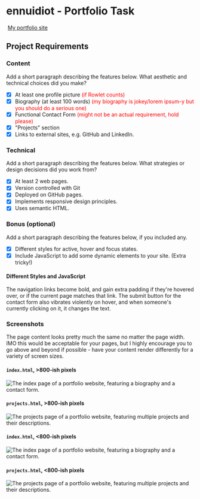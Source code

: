 <style>
    .red {
        color: red
    }
</style>

#  ennuidiot - Portfolio Task
​
[My portfolio site](https://ennuidiot.github.io/)
​
## Project Requirements

### Content
 Add a short paragraph describing the features below. What aesthetic and technical choices did you make? 
- [x] At least one profile picture <span class="red">(if Rowlet counts)</span>
- [x] Biography (at least 100 words) <span class="red">(my biography is jokey/lorem ipsum-y but you should do a serious one)</span>
- [x] Functional Contact Form <span class="red">(might not be an actual requirement, hold please)</style>
- [x] "Projects" section 
- [x] Links to external sites, e.g. GitHub and LinkedIn.
​
### Technical
 Add a short paragraph describing the features below. What strategies or design decisions did you work from? 
- [x] At least 2 web pages.
- [x] Version controlled with Git
- [x] Deployed on GitHub pages.
- [x] Implements responsive design principles.
- [x] Uses semantic HTML.

### Bonus (optional)
 Add a short paragraph describing the features below, if you included any. 
- [x] Different styles for active, hover and focus states.
- [x] Include JavaScript to add some dynamic elements to your site. (Extra tricky!)

#### Different Styles and JavaScript

The navigation links become bold, and gain extra padding if they're hovered over, or if the current page matches that 
link. The submit button for the contact form also vibrates violently on hover, and when someone's currently clicking on
it, it changes the text.
​
### Screenshots
The page content looks pretty much the same no matter the page width. IMO this would be acceptable for your pages, but
I highly encourage you to go above and beyond if possible - have your content render differently for a variety of screen
sizes.

####  `index.html`, >800-ish pixels
![The index page of a portfolio website, featuring a biography and a contact form.](./readme_img/index_large.jpeg)

####  `projects.html`, >800-ish pixels
![The projects page of a portfolio website, featuring multiple projects and their descriptions.](./readme_img/projects_large.jpeg)

####  `index.html`, <800-ish pixels
![The index page of a portfolio website, featuring a biography and a contact form.](./readme_img/index_small.jpeg)

####  `projects.html`, <800-ish pixels
![The projects page of a portfolio website, featuring multiple projects and their descriptions.](./readme_img/projects_small.jpeg)
